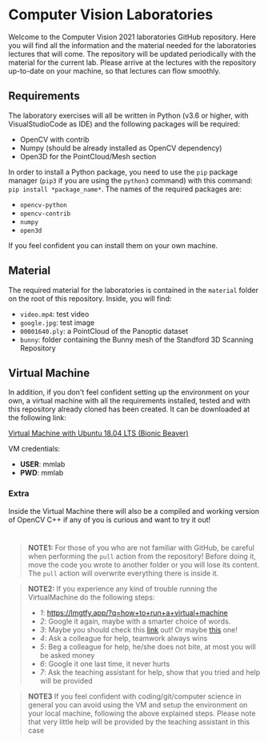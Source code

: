 # Computer Vision Laboratories
Welcome to the Computer Vision 2021 laboratories GitHub repository. Here you will find all the information and the material needed for the laboratories lectures that will come.
The repository will be updated periodically with the material for the current lab. 
Please arrive at the lectures with the repository up-to-date on your machine, so that lectures can flow smoothly.

## Requirements
The laboratory exercises will all be written in Python (v3.6 or higher, with VisualStudioCode as IDE) and the following packages will be required:
- OpenCV with contrib
- Numpy (should be already installed as OpenCV dependency)
- Open3D for the PointCloud/Mesh section

In order to install a Python package, you need to use the `pip` package manager (`pip3` if you are using the `python3` command) with this command: `pip install *package_name*`. The names of the required packages are:
- `opencv-python`
- `opencv-contrib`
- `numpy`
- `open3d`

If you feel confident you can install them on your own machine.

## Material

The required material for the laboratories is contained in the `material` folder on the root of this repository. Inside, you will find:
- `video.mp4`: test video
- `google.jpg`: test image
- `00001640.ply`: a PointCloud of the Panoptic dataset
- `bunny`: folder containing the Bunny mesh of the Standford 3D Scanning Repository

## Virtual Machine
In addition, if you don't feel confident setting up the environment on your own, a virtual machine with all the requirements installed, tested and with this repository already cloned has been created. It can be downloaded at the following link:

[Virtual Machine with Ubuntu 18.04 LTS (Bionic Beaver)](https://drive.google.com/file/d/1hM7yyGQFYz8uBqnL3exvwud9N7liNqdk/view?usp=sharing)

VM credentials:
- **USER**: mmlab
- **PWD**: mmlab


### Extra

Inside the Virtual Machine there will also be a compiled and working version of OpenCV C++ if any of you is curious and want to try it out!

#
> **NOTE1:** For those of you who are not familiar with GitHub, be careful when performing the `pull` action from the repository! Before  doing it, move the code you wrote to another folder or you will lose its content. The `pull` action will overwrite everything there is inside it.

> **NOTE2:** If you experience any kind of trouble running the VirtualMachine do the following steps:
> - *1*: https://lmgtfy.app/?q=how+to+run+a+virtual+machine
> - *2*: Google it again, maybe with a smarter choice of words. 
> - *3*: Maybe you should check this [link](https://support.google.com/websearch/answer/134479?hl=en) out! Or maybe [this](https://www.pcmag.com/how-to/23-google-search-tips-youll-want-to-learn) one!
> - *4*: Ask a colleague for help, teamwork always wins 
> - *5*: Beg a colleague for help, he/she does not bite, at most you will be asked money
> - *6*: Google it one last time, it never hurts
> - *7*: Ask the teaching assistant for help, show that you tried and help will be provided

> **NOTE3** If you feel confident with coding/git/computer science in general you can avoid using the VM and setup the environment on your local machine, following the above explained steps. Please note that very little help will be provided by the teaching assistant in this case

